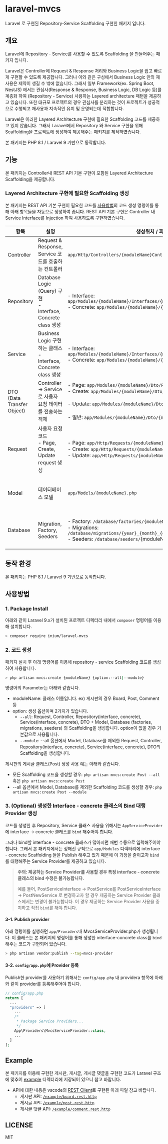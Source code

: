 # laravel-mvcs

Laravel 로 구현된 Repository-Service Scaffolding 구현한 패키지 입니다.

## 개요

Laravel에 Repository - Service를 사용할 수 있도록 Scaffolding 을 만들어주는 패키지 입니다. 

Laravel은 Controller에 Request & Response 처리와 Business Logic을 쉽고 빠르게 구현할 수 있도록 제공합니다. 그러나 이와 같은 구성에서 Business Logic 만의 재사용은 제약이 생길 수 밖에 없습니다. 그래서 일부 Framework(ex. Spring Boot, NestJS) 에서는 관심사(Response & Response, Business Logic, DB Logic 등)를 계층화 하여  (Repository - Service) 사용하는 Layered architecture 패턴을 제공하고 있습니다. 또한 대규모 프로젝트의 경우 관심사를 분리하는 것이 프로젝트가 성공적으로 수행되고 재사용과 지속적인 유지 및 운영되는데 적합합니다.

Laravel은 이러한 Layered Architecture 구현에 필요한 Scaffolding 코드를 제공하고 있지 않습니다. 그래서 Laravel에서 Repository 와 Service 구현을 위해 Scaffolding을 프로젝트에 생성하여 제공해주는 패키지를 제작하였습니다.

본 패키지는 PHP 8.1 / Laravel 9 기반으로 동작합니다.

## 기능

본 패키지는 Controller내 REST API 기본 구현이 포함된 Layered Architecture Scaffolding을 제공합니다. 

### Layered Architecture 구현에 필요한 Scaffolding 생성

본 패키지는 REST API 기본 구현이 필요한 코드를 [사용방법](#사용방법)의 코드 생성 명령어를 통해 아래 항목들을 자동으로 생성하여 줍니다. REST API 기본 구현은 Controller 내 Service Interface를 Injection 하여 사용하도록 구현하였습니다. 

| 항목                            | 설명                                                         | 생성위치 / 파일명 규칙                                       | 비고                     |
| ------------------------------- | ------------------------------------------------------------ | ------------------------------------------------------------ | ------------------------ |
| Controller                      | Request & Response, Service 코드를 호출하는 컨트롤러         | `app/Http/Controllers/{moduleName}Controller.php`            | REST API 구현 포함       |
| Repository                      | Database Logic (Query) 구현 <br />- Interface, Concrete class 생성<br /> | - Interface: `app/Modules/{moduleName}/Interfaces/{moduleName}RepositoryInterface.php`<br />- Concrete: `app/Modules/{moduleName}/{moduleName}Repository.php` |                          |
| Service                         | Business Logic 구현하는 클래스<br />- Interface, Concrete class 생성<br /> | - Interface: `app/Modules/{moduleName}/Interfaces/{moduleName}ServiceInterface.php`<br />- Concrete: `app/Modules/{moduleName}/{moduleName}Service.php` |                          |
| DTO<br />(Data Transfer Object) | Controller -> Service 로 사용자 요청 데이터를 전송하는 객체  | - Page: `app/Modules/{moduleName}/Dto/Page{moduleName}Dto.php`<br />- Create: `app/Modules/{moduleName}/Dto/Create{moduleName}Dto.php`<br /><br />- Update: `app/Modules/{moduleName}/Dto/Update{moduleName}Dto.php`<br /><br />- 일반: `app/Modules/{moduleName}/Dto/{moduleName}Dto.php`<br /> |                          |
| Request                         | 사용자 요청 코드<br />- Page, Create, Update request 생성    | - Page: `app/Http/Requests/{moduleName}/Page{moduleName}Request.php`<br />- Create: `app/Http/Requests/{moduleName}/Create{moduleName}Request.php`<br />- Update: `app/Http/Requests/{moduleName}/Update{moduleName}Request.php`<br /> |                          |
| Model                           | 데이터베이스 모델                                            | `app/Models/{moduleName}.php`                                | --model 옵션 사용시 제외 |
| Database                        | Migration, Factory, Seeders                                  | - Factory: `/database/factories/{moduleName}Factory.php`<br />- Migrations: `/database/migrations/{year}_{month}_{day}_{time}_create_{moduleName}.php`<br />- Seeders: `/database/seeders/`{moduleName}Seeder.php | --model 옵션 사용시 제외 |

## 동작 환경

본 패키지는 PHP 8.1 / Laravel 9 기반으로 동작합니다.

## 사용방법

### 1. Package Install

아래와 같이 Laravel 9.x가 설치된 프로젝트 디렉터리 내에서 `composer` 명령어를 이용해 설치합니다.

```bash	
> composer require inium/laravel-mvcs
```

### 2. 코드 생성

패키지 설치 후 아래 명령어를 이용해 repository - service Scaffolding 코드를 생성하여 사용합니다.

```bash
> php artisan mvcs:create {moduleName} {option:--all|--module}
```

명령어의 Parameter는 아래와 같습니다.

- moduleName: 클래스 이름입니다. ex) 게시판의 경우 Board, Post, Comment 등
- option: 생성 옵션이며 2가지가 있습니다. 
  - `--all`: Request, Controller, Repository(interface, concrete), Service(interface, concrete), DTO + Model, Database (factories, migrations, seeders) 의 Scaffolding을 생성합니다. option이 없을 경우 기본값으로 사용됩니다.
  - `--module`: --all 옵션에서 Model, Database를 제외한 Request, Controller, Repository(interface, concrete), Service(interface, concrete), DTO의 Scaffolding을 생성합니다.

게시판의 게시글 클래스(Post) 생성 사용 예는 아래와 같습니다.

- 모든 Scaffolding 코드을 생성할 경우: `php artisan mvcs:create Post --all` 혹은 `php artisan mvcs:create Post`
- --all 옵션에서 Model, Database를 제외한 Scaffolding 코드를 생성할 경우: `php artisan mvcs:create Post --module`

### 3. (Optional) 생성한 Interface - concrete 클래스의 Bind 대행 Provider 생성

코드를 생성한 후 Repository, Service 클래스 사용을 위해서는 `AppServiceProvider`에 interface -> concrete 클래스를 `bind` 해주어야 합니다. 

그러나 bind할 interface - concrete 클래스가 많아지면 매번 수동으로 입력해주어야 합니다. 그래서 본 패키지에서는 정해진 규칙으로 `app/Modules` 디렉터리에 interface - concrete Scaffolding 들을 Publish 해주고 있기 때문에 이 과정을 줄이고자 `bind`를 대행해주는 Service Provider를 제공하고 있습니다. 

> **주의: 제공하는 Service Provider를 사용할 경우 특정 interface - concrete 클래스의 bind 수정은 불가능합니다.** 
>
> 예를 들어, PostServiceInterface -> PostService를 PostServiceInterface -> PostNewService 로 변경하고자 할 경우 제공하는 Service Provider 클래스에서는 변경이 불가능합니다. 이 경우 제공하는 Service Provider 사용을 중지하고 직접 `bind`를 해야 합니다.

#### 3-1. Publish provider

아래 명령어를 실행하면 `app/Providers`내 MvcsServiceProvider.php가 생성됩니다. 이 클래스는 본 패키지의 명령어를 통해 생성한 interface-concrete class를 `bind` 해주는 코드가 구현되어 있습니다.

```bash	
> php artisan vendor:publish --tag=mvcs-provider
```

#### 3-2. `config/app.php`에 Provider 등록

Publish한 provider를 사용하기 위해서는 `config/app.php` 내 providera 항목에 아래와 같이 provider를 등록해주어야 합니다.

```php
// config/app.php
return [
  ...
  "providers" => [
    ...
    /*
     * Package Service Providers...
     */
    App\Providers\MvcsServiceProvider::class,
    ...
  ]
];
```

## Example	

본 패키지를 이용해 구현한 게시판, 게시글, 게시글 댓글을 구현한 코드가 Laravel 구조에 맞추어 [example](./example) 디렉터리에 저장되어 있으니 참고 바랍니다.

- API에 대한 내용은 vscode의 [REST Client](https://marketplace.visualstudio.com/items?itemName=humao.rest-client)로 구현된 아래 파일 참고 바랍니다.
  - 게시판 API: [`/example/board.rest.http`](./example/board.rest.http) 
  - 게시글 API: [`/example/post.rest.http`](./example/post.rest.http )
  - 게시글 댓글 API: [`/example/comment.rest.http`](./example/comment.rest.http)

## LICENSE

MIT
